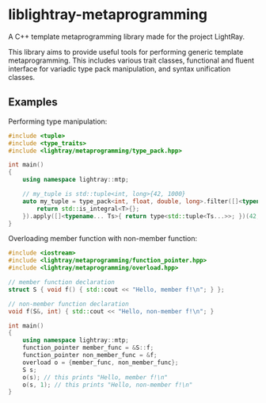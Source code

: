 # liblightray-metaprogramming

A C++ template metaprogramming library made for the project LightRay.

This library aims to provide useful tools for performing generic template
metaprogramming. This includes various trait classes, functional and fluent
interface for variadic type pack manipulation, and syntax unification classes.

## Examples

Performing type manipulation:

```c++
#include <tuple>
#include <type_traits>
#include <lightray/metaprogramming/type_pack.hpp>

int main()
{
    using namespace lightray::mtp;

    // my_tuple is std::tuple<int, long>{42, 1000}
    auto my_tuple = type_pack<int, float, double, long>.filter([]<typename T>{
        return std::is_integral<T>{};
    }).apply([]<typename... Ts>{ return type<std::tuple<Ts...>>; })(42, 1000);
}
```

Overloading member function with non-member function:

```c++
#include <iostream>
#include <lightray/metaprogramming/function_pointer.hpp>
#include <lightray/metaprogramming/overload.hpp>

// member function declaration
struct S { void f() { std::cout << "Hello, member f!\n"; } };

// non-member function declaration
void f(S&, int) { std::cout << "Hello, non-member f!\n"; }

int main()
{
    using namespace lightray::mtp;
    function_pointer member_func = &S::f;
    function_pointer non_member_func = &f;
    overload o = {member_func, non_member_func};
    S s;
    o(s); // this prints "Hello, member f!\n"
    o(s, 1); // this prints "Hello, non-member f!\n"
}
```
